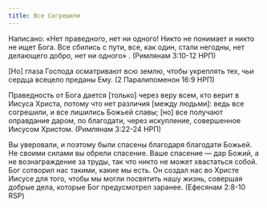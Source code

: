 ```yaml
---
title: Все Согрешили
---
```

Написано: «Нет праведного, нет ни одного!  Никто не понимает и никто не ищет Бога.  Все сбились с пути, все, как один, стали негодны, нет делающего добро, нет ни одного» .
(Римлянам 3:10‭-‬12 НРП)

[Но] глаза Господа осматривают всю землю, чтобы укреплять тех, чьи сердца всецело преданы Ему.
(2 Паралипоменон 16:9 НРП)

Праведность от Бога дается [только] через веру всем, кто верит в Иисуса Христа, потому что нет различия [между людьми]: ведь все согрешили, и все лишились Божьей славы; [но] все получают оправдание даром, по благодати, через искупление, совершенное Иисусом Христом.
(Римлянам 3:22‭-‬24 НРП)

Вы уверовали, и поэтому были спасены благодаря благодати Божьей. Не своими силами вы обрели спасение. Ваше спасение — дар Божий, а не вознаграждение за труды, так что никто не может хвастаться собой. Бог сотворил нас такими, какие мы есть. Он создал нас во Христе Иисусе для того, чтобы мы могли посвятить нашу жизнь, совершая добрые дела, которые Бог предусмотрел заранее.
(Ефесянам 2:8‭-‬10 RSP)
